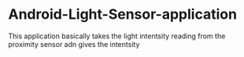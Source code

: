 # Android-Light-Sensor-application
This application basically takes the light intentsity reading from the proximity sensor adn gives the intentsity
